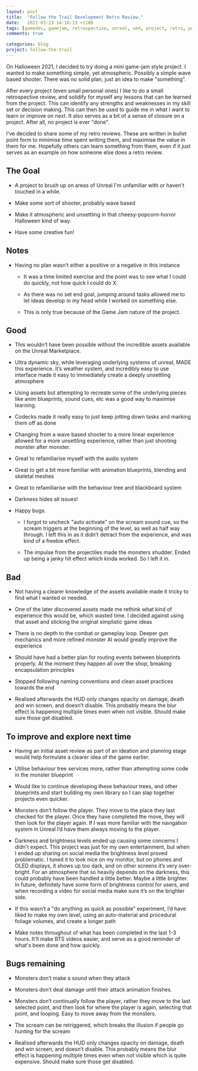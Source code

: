 ```yaml
---
layout: post
title:  "Follow the Trail Development Retro Review."
date:   2022-03-23 14:16:13 +1100
tags: [gamedev, gamejam, retrospective, unreal, ue4, project, retro, postmortem]
comments: true

categories: blog
project: follow-the-trail
---
```


On Halloween 2021, I decided to try doing a mini game-jam style project. I wanted to make something simple, yet atmospheric. Possibly a simple wave based shooter. There was no solid plan, just an idea to make "something".

After every project (even small personal ones) I like to do a small retrospective review, and solidify for myself any lessons that can be learned from the project. This can identify any strengths and weaknesses in my skill set or decision making. This can then be used to guide me in what I want to learn or improve on next. It also serves as a bit of a sense of closure on a project. After all, no project is ever "done".

I've decided to share some of my retro reviews. These are written in bullet point form to minimise time spent writing them, and maximise the value in them for me. Hopefully others can learn something from them, even if it just serves as an example on how someone else does a retro review.

## The Goal

* A project to brush up on areas of Unreal I'm unfamiliar with or haven't touched in a while.

* Make some sort of shooter, probably wave based

* Make it atmospheric and unsettling in that cheesy-popcorn-horror Halloween kind of way.

* Have some creative fun!

## Notes

* Having no plan wasn’t either a positive or a negative in this instance

    * It was a time limited exercise and the point was to see what I could do quickly, not how quick I could do X.

    * As there was no set end goal, jumping around tasks allowed me to let ideas develop in my head while I worked on something else.

    * This is only true because of the Game Jam nature of the project.

## Good

* This wouldn’t have been possible without the incredible assets available on the Unreal Marketplace.

* Ultra dynamic sky, while leveraging underlying systems of unreal, MADE this experience. It’s weather system, and incredibly easy to use interface made it easy to immediately create a deeply unsettling atmosphere

* Using assets but attempting to recreate some of the underlying pieces like anim blueprints, sound cues, etc was a good way to maximise learning.

* Codecks made it really easy to just keep jotting down tasks and marking them off as done

* Changing from a wave based shooter to a more linear experience allowed for a more unsettling experience, rather than just shooting monster after monster.

* Great to refamiliarise myself with the audio system

* Great to get a bit more familiar with animation blueprints, blending and skeletal meshes

* Great to refamiliarise with the behaviour tree and blackboard system

* Darkness hides all issues!

* Happy bugs.

    * I forgot to uncheck "auto activate" on the scream sound cue, so the scream triggers at the beginning of the level, as well as half way through. I left this in as it didn’t detract from the experience, and was kind of a freebie effect.

    * The impulse from the projectiles made the monsters shudder. Ended up being a janky hit effect which kinda worked. So I left it in.

## Bad

* Not having a clearer knowledge of the assets available made it tricky to find what I wanted or needed.

* One of the later discovered assets made me rethink what kind of experience this would be, which wasted time. I decided against using that asset and sticking the original simplistic game ideas

* There is no depth to the combat or gameplay loop. Deeper gun mechanics and more refined monster AI would greatly improve the experience

* Should have had a better plan for routing events between blueprints properly. At the moment they happen all over the shop, breaking encapsulation principles

* Stopped following naming conventions and clean asset practices towards the end

* Realised afterwards the HUD only changes opacity on damage, death and win screen, and doesn’t disable. This probably means the blur effect is happening multiple times even when not visible. Should make sure those get disabled.

## To improve and explore next time

* Having an initial asset review as part of an ideation and planning stage would help formulate a clearer idea of the game earlier.

* Utilise behaviour tree services more, rather than attempting some code in the monster blueprint

* Would like to continue developing these behaviour trees, and other blueprints and start building my own library so I can slap together projects even quicker.

* Monsters don’t follow the player. They move to the place they last checked for the player. Once they have completed the move, they will then look for the player again. If I was more familiar with the navigation system in Unreal I’d have them always moving to the player.

* Darkness and brightness levels ended up causing some concerns I didn't expect. This project was just for my own entertainment, but when I ended up sharing on social media the brightness level proved problematic. I tuned it to look nice on my monitor, but on phones and OLED displays, it shows up too dark, and on other screens it’s very over-bright. For an atmosphere that so heavily depends on the darkness, this could probably have been handled a little better. Maybe a little brighter. In future, definitely have some form of brightness control for users, and when recording a video for social media make sure it’s on the brighter side.

* If this wasn’t a "do anything as quick as possible" experiment, I’d have liked to make my own level, using an auto-material and procedural foliage volumes, and create a longer path

* Make notes throughout of what has been completed in the last 1-3 hours. It’ll make BTS videos easier, and serve as a good reminder of what's been done and how quickly.

## Bugs remaining

* Monsters don’t make a sound when they attack

* Monsters don’t deal damage until their attack animation finishes.

* Monsters don’t continually follow the player, rather they move to the last selected point, and then look for where the player is again, selecting that point, and looping. Easy to move away from the monsters.

* The scream can be retriggered, which breaks the illusion if people go hunting for the scream

* Realised afterwards the HUD only changes opacity on damage, death and win screen, and doesn’t disable. This probably means the blur effect is happening multiple times even when not visible which is quite expensive. Should make sure those get disabled.
